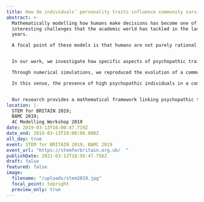 ```yaml
---
title: How do individuals’ personality traits influence community survival?
abstract: >-
  Mathematically modelling how humans make decisions has become one of the most
  interesting challenges that the academic world has tackled in the last fifty
  years.

  A focal point of these models is that humans are not purely rational as initially postulated, but are influenced by a wide range of factors, both endogenous (e.g. personality traits, current mood) and exogenous (e.g. society, cultural environment). Using evolutionary game theory and numerical simulations, we investigate how psychopathic personality traits affect both group dynamics and community evolution. Our goal is to provide insight into the circumstances under which the existence of high values of psychopathic traits in some members of the community is advantageous for the population as a whole. 


  In our work, we investigate how specific aspects of psychopathic traits influence decisions both at the individual and at the group level. Psychopathy is usually described as a constellation of personality traits which include lack of guilt and fear, impulsivity, emotional detachment, impairment in building strong relationships, dishonesty and callousness. As such, psychopathic traits are usually associated with behaviours of negative valence, but this is not always in lines with those personality traits persisting in society. 

  Through numerical simulations, we reproduced the evolution of a community composed of both high and low psychopathic individuals in different environmental conditions. Simulating both benevolent and harsh environments, we observed that high psychopathic community members can help society to overcome the period of crisis, thanks to their fearless attitudes.

  In this sense, the presence of high psychopathic individuals in a community can be determinant for its survival.


  Our research provides a mathematical framework linking psychopathic traits to the dynamics of community resources and survival, broadening the literature that focuses mainly on the impact of psychopathy on individuals. Based on our results, we claim that particular aspects of psychopathy present, to different degrees, in the general population (such as fearless behaviours, callousness and boldness) can be beneficial in harmful situations, providing an advantage for survival.
location: |-
  STEM for BRITAIN 2019;
  BAMC 2019;
  4C Modelling Workshop 2019
date: 2019-03-13T16:00:47.719Z
date_end: 2019-03-13T19:00:00.000Z
all_day: true
event: STEM for BRITAIN 2019; BAMC 2019
event_url: "https://stemforbritain.org.uk/  "
publishDate: 2021-03-13T18:56:47.756Z
draft: false
featured: false
image:
  filename: "/uploads/stem2019.jpg"
  focal_point: topright
  preview_only: true
---
```

